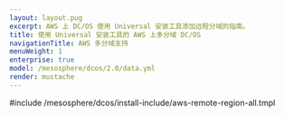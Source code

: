 ```yaml
---
layout: layout.pug
excerpt: AWS 上 DC/OS 使用 Universal 安装工具添加远程分域的指南。
title: 使用 Universal 安装工具的 AWS 上多分域 DC/OS 
navigationTitle: AWS 多分域支持
menuWeight: 1
enterprise: true
model: /mesosphere/dcos/2.0/data.yml
render: mustache
---
```


#include /mesosphere/dcos/install-include/aws-remote-region-all.tmpl
